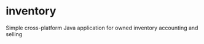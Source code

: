 inventory
=========

Simple cross-platform Java application for owned inventory accounting and selling
